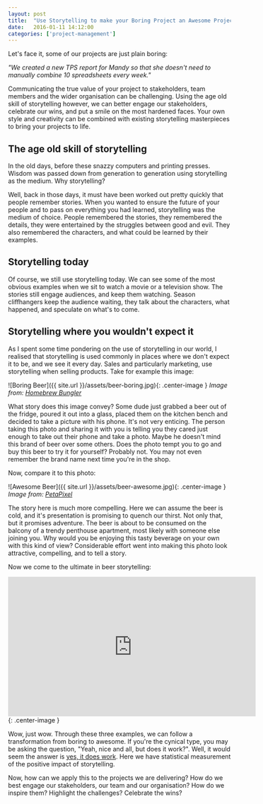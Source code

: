 ```yaml
---
layout: post
title:  "Use Storytelling to make your Boring Project an Awesome Project"
date:   2016-01-11 14:12:00
categories: ['project-management']
---
```

Let's face it, some of our projects are just plain boring:

*"We created a new TPS report for Mandy so that she doesn't need to manually combine 10 spreadsheets every week."*

Communicating the true value of your project to stakeholders, team members and the wider organisation can be challenging. Using the age old skill of storytelling however, we can better engage our stakeholders, celebrate our wins, and put a smile on the most hardened faces. Your own style and creativity can be combined with existing storytelling masterpieces to bring your projects to life.

## The age old skill of storytelling

In the old days, before these snazzy computers and printing presses. Wisdom was passed down from generation to generation using storytelling as the medium. Why storytelling?

Well, back in those days, it must have been worked out pretty quickly that people remember stories. When you wanted to ensure the future of your people and to pass on everything you had learned, storytelling was the medium of choice. People remembered the stories, they remembered the details, they were entertained by the struggles between good and evil. They also remembered the characters, and what could be learned by their examples.

## Storytelling today

Of course, we still use storytelling today. We can see some of the most obvious examples when we sit to watch a movie or a television show. The stories still engage audiences, and keep them watching. Season cliffhangers keep the audience waiting, they talk about the characters, what happened, and speculate on what's to come.

## Storytelling where you wouldn't expect it

As I spent some time pondering on the use of storytelling in our world, I realised that storytelling is used commonly in places where we don't expect it to be, and we see it every day. Sales and particularly marketing, use storytelling when selling products. Take for example this image:

![Boring Beer]({{ site.url }}/assets/beer-boring.jpg){: .center-image }
*Image from: [Homebrew Bungler](http://homebrewbungler.com/the-sound-of-beer/)*

What story does this image convey? Some dude just grabbed a beer out of the fridge, poured it out into a glass, placed them on the kitchen bench and decided to take a picture with his phone. It's not very enticing. The person taking this photo and sharing it with you is telling you they cared just enough to take out their phone and take a photo. Maybe he doesn't mind this brand of beer over some others. Does the photo tempt you to go and buy this beer to try it for yourself? Probably not. You may not even remember the brand name next time you're in the shop.

Now, compare it to this photo:

![Awesome Beer]({{ site.url }}/assets/beer-awesome.jpg){: .center-image }
*Image from: [PetaPixel](http://petapixel.com/2014/10/22/tutorial-capture-gorgeous-5-light-beer-bottle-product-shot-start-finish/)*

The story here is much more compelling. Here we can assume the beer is cold, and it's presentation is promising to quench our thirst. Not only that, but it promises adventure. The beer is about to be consumed on the balcony of a trendy penthouse apartment, most likely with someone else joining you. Why would you be enjoying this tasty beverage on your own with this kind of view? Considerable effort went into making this photo look attractive, compelling, and to tell a story.

Now we come to the ultimate in beer storytelling:

<iframe width="560" height="315" src="https://www.youtube.com/embed/57zo8O5pDXc" frameborder="0" allowfullscreen></iframe>{: .center-image }

Wow, just wow. Through these three examples, we can follow a transformation from boring to awesome. If you're the cynical type, you may be asking the question, "Yeah, nice and all, but does it work?". Well, it would seem the answer is [yes, it does work](http://www.adweek.com/news/advertising-branding/how-heineken-s-special-blend-storytelling-and-science-won-day-165323
). Here we have statistical measurement of the positive impact of storytelling.

Now, how can we apply this to the projects we are delivering? How do we best engage our stakeholders, our team and our organisation? How do we inspire them? Highlight the challenges? Celebrate the wins?

